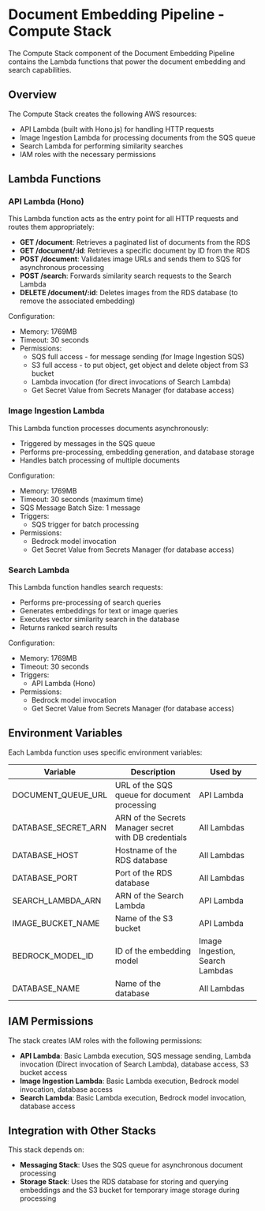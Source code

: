 # Document Embedding Pipeline - Compute Stack

The Compute Stack component of the Document Embedding Pipeline contains the Lambda functions that power the document embedding and search capabilities.

## Overview

The Compute Stack creates the following AWS resources:

- API Lambda (built with Hono.js) for handling HTTP requests
- Image Ingestion Lambda for processing documents from the SQS queue
- Search Lambda for performing similarity searches
- IAM roles with the necessary permissions

## Lambda Functions

### API Lambda (Hono)

This Lambda function acts as the entry point for all HTTP requests and routes them appropriately:

- **GET /document**: Retrieves a paginated list of documents from the RDS
- **GET /document/:id**: Retrieves a specific document by ID from the RDS
- **POST /document**: Validates image URLs and sends them to SQS for asynchronous processing
- **POST /search**: Forwards similarity search requests to the Search Lambda
- **DELETE /document/:id**: Deletes images from the RDS database (to remove the associated embedding)

Configuration:

- Memory: 1769MB
- Timeout: 30 seconds
- Permissions:
  - SQS full access - for message sending (for Image Ingestion SQS)
  - S3 full access - to put object, get object and delete object from S3 bucket
  - Lambda invocation (for direct invocations of Search Lambda)
  - Get Secret Value from Secrets Manager (for database access)

### Image Ingestion Lambda

This Lambda function processes documents asynchronously:

- Triggered by messages in the SQS queue
- Performs pre-processing, embedding generation, and database storage
- Handles batch processing of multiple documents

Configuration:

- Memory: 1769MB
- Timeout: 30 seconds (maximum time)
- SQS Message Batch Size: 1 message
- Triggers:
  - SQS trigger for batch processing
- Permissions:
  - Bedrock model invocation
  - Get Secret Value from Secrets Manager (for database access)

### Search Lambda

This Lambda function handles search requests:

- Performs pre-processing of search queries
- Generates embeddings for text or image queries
- Executes vector similarity search in the database
- Returns ranked search results

Configuration:

- Memory: 1769MB
- Timeout: 30 seconds
- Triggers:
  - API Lambda (Hono)
- Permissions:
  - Bedrock model invocation
  - Get Secret Value from Secrets Manager (for database access)

## Environment Variables

Each Lambda function uses specific environment variables:

| Variable            | Description                                           | Used by                         |
| ------------------- | ----------------------------------------------------- | ------------------------------- |
| DOCUMENT_QUEUE_URL  | URL of the SQS queue for document processing          | API Lambda                      |
| DATABASE_SECRET_ARN | ARN of the Secrets Manager secret with DB credentials | All Lambdas                     |
| DATABASE_HOST       | Hostname of the RDS database                          | All Lambdas                     |
| DATABASE_PORT       | Port of the RDS database                              | All Lambdas                     |
| SEARCH_LAMBDA_ARN   | ARN of the Search Lambda                              | API Lambda                      |
| IMAGE_BUCKET_NAME   | Name of the S3 bucket                                 | API Lambda                      |
| BEDROCK_MODEL_ID    | ID of the embedding model                             | Image Ingestion, Search Lambdas |
| DATABASE_NAME       | Name of the database                                  | All Lambdas                     |

## IAM Permissions

The stack creates IAM roles with the following permissions:

- **API Lambda**: Basic Lambda execution, SQS message sending, Lambda invocation (Direct invocation of Search Lambda), database access, S3 bucket access
- **Image Ingestion Lambda**: Basic Lambda execution, Bedrock model invocation, database access
- **Search Lambda**: Basic Lambda execution, Bedrock model invocation, database access

## Integration with Other Stacks

This stack depends on:

- **Messaging Stack**: Uses the SQS queue for asynchronous document processing
- **Storage Stack**: Uses the RDS database for storing and querying embeddings and the S3 bucket for temporary image storage during processing
